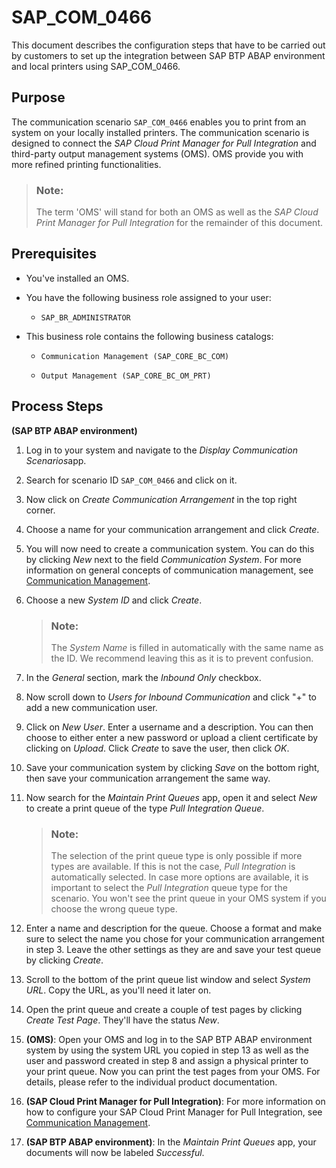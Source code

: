 <!-- loio524c13a1340f4b4488032b8f44cd9e85 -->

# SAP\_COM\_0466

This document describes the configuration steps that have to be carried out by customers to set up the integration between SAP BTP ABAP environment and local printers using SAP\_COM\_0466.



<a name="loio524c13a1340f4b4488032b8f44cd9e85__section_lds_xpg_gjb"/>

## Purpose

The communication scenario `SAP_COM_0466` enables you to print from an system on your locally installed printers. The communication scenario is designed to connect the *SAP Cloud Print Manager for Pull Integration* and third-party output management systems \(OMS\). OMS provide you with more refined printing functionalities.

> ### Note:  
> The term 'OMS' will stand for both an OMS as well as the *SAP Cloud Print Manager for Pull Integration* for the remainder of this document.



<a name="loio524c13a1340f4b4488032b8f44cd9e85__section_t14_lqg_gjb"/>

## Prerequisites

-   You've installed an OMS.

-   You have the following business role assigned to your user:

    -   `SAP_BR_ADMINISTRATOR`


-   This business role contains the following business catalogs:

    -   `Communication Management (SAP_CORE_BC_COM)`

    -   `Output Management (SAP_CORE_BC_OM_PRT)`





<a name="loio524c13a1340f4b4488032b8f44cd9e85__section_j3v_rqg_gjb"/>

## Process Steps



**\(SAP BTP ABAP environment\)**

1.  Log in to your system and navigate to the *Display Communication Scenarios*app.

2.  Search for scenario ID `SAP_COM_0466` and click on it.
3.  Now click on *Create Communication Arrangement* in the top right corner.

4.  Choose a name for your communication arrangement and click *Create*.

5.  You will now need to create a communication system. You can do this by clicking *New* next to the field *Communication System*. For more information on general concepts of communication management, see [Communication Management](communication-management-2e84a10.md).

6.  Choose a new *System ID* and click *Create*.

    > ### Note:  
    > The *System Name* is filled in automatically with the same name as the ID. We recommend leaving this as it is to prevent confusion.

7.  In the *General* section, mark the *Inbound Only* checkbox.

8.  Now scroll down to *Users for Inbound Communication* and click "+" to add a new communication user.

9.  Click on *New User*. Enter a username and a description. You can then choose to either enter a new password or upload a client certificate by clicking on *Upload*. Click *Create* to save the user, then click *OK*.

10. Save your communication system by clicking *Save* on the bottom right, then save your communication arrangement the same way.

11. Now search for the *Maintain Print Queues* app, open it and select *New* to create a print queue of the type *Pull Integration Queue*.

    > ### Note:  
    > The selection of the print queue type is only possible if more types are available. If this is not the case, *Pull Integration* is automatically selected. In case more options are available, it is important to select the *Pull Integration* queue type for the scenario. You won't see the print queue in your OMS system if you choose the wrong queue type.

12. Enter a name and description for the queue. Choose a format and make sure to select the name you chose for your communication arrangement in step 3. Leave the other settings as they are and save your test queue by clicking *Create*.

13. Scroll to the bottom of the print queue list window and select *System URL*. Copy the URL, as you'll need it later on.

14. Open the print queue and create a couple of test pages by clicking *Create Test Page*. They'll have the status *New*.

15. **\(OMS\)**: Open your OMS and log in to the SAP BTP ABAP environment system by using the system URL you copied in step 13 as well as the user and password created in step 8 and assign a physical printer to your print queue. Now you can print the test pages from your OMS. For details, please refer to the individual product documentation.
16. **\(SAP Cloud Print Manager for Pull Integration\)**: For more information on how to configure your SAP Cloud Print Manager for Pull Integration, see [Communication Management](../30-development/communication-management-5b8ff39.md#loio5b8ff39ddb6741a29ddfcf587939e8f4).
17. **\(SAP BTP ABAP environment\)**: In the *Maintain Print Queues* app, your documents will now be labeled *Successful*.

